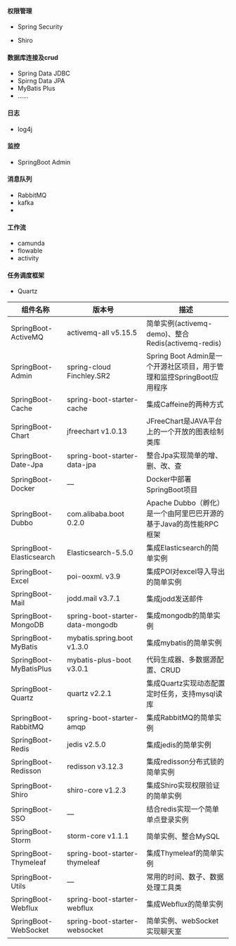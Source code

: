 #### 权限管理

- Spring Security

- Shiro



#### 数据库连接及crud

- Spring Data JDBC
- Spirng Data JPA
- MyBatis Plus
- ……



#### 日志

- log4j



#### 监控

- SpringBoot Admin



#### 消息队列

- RabbitMQ
- kafka
- 



#### 工作流

- camunda
- flowable
- activity



#### 任务调度框架

- Quartz



| 组件名称                 | 版本号                           | 描述                                                         |
| ------------------------ | -------------------------------- | ------------------------------------------------------------ |
| SpringBoot-ActiveMQ      | activemq-all v5.15.5             | 简单实例(activemq-demo)、整合Redis(activemq-redis)           |
| SpringBoot-Admin         | spring-cloud Finchley.SR2        | Spring Boot Admin是一个开源社区项目，用于管理和监控SpringBoot应用程序 |
| SpringBoot-Cache         | spring-boot-starter-cache        | 集成Caffeine的两种方式                                       |
| SpringBoot-Chart         | jfreechart v1.0.13               | JFreeChart是JAVA平台上的一个开放的图表绘制类库               |
| SpringBoot-Date-Jpa      | spring-boot-starter-data-jpa     | 整合Jpa实现简单的增、删、改、查                              |
| SpringBoot-Docker        | —                                | Docker中部署SpringBoot项目                                   |
| SpringBoot-Dubbo         | com.alibaba.boot 0.2.0           | Apache Dubbo（孵化）是一个由阿里巴巴开源的基于Java的高性能RPC框架 |
| SpringBoot-Elasticsearch | Elasticsearch-5.5.0              | 集成Elasticsearch的简单实例                                  |
| SpringBoot-Excel         | poi-ooxml. v3.9                  | 集成POI对excel导入导出的简单实例                             |
| SpringBoot-Mail          | jodd.mail v3.7.1                 | 集成jodd发送邮件                                             |
| SpringBoot-MongoDB       | spring-boot-starter-data-mongodb | 集成mongodb的简单实例                                        |
| SpringBoot-MyBatis       | mybatis.spring.boot v1.3.0       | 集成mybatis的简单实例                                        |
| SpringBoot-MyBatisPlus   | mybatis-plus-boot v3.0.1         | 代码生成器、多数据源配置、CRUD                               |
| SpringBoot-Quartz        | quartz v2.2.1                    | 集成Quartz实现动态配置定时任务，支持mysql读库                |
| SpringBoot-RabbitMQ      | spring-boot-starter-amqp         | 集成RabbitMQ的简单实例                                       |
| SpringBoot-Redis         | jedis v2.5.0                     | 集成jedis的简单实例                                          |
| SpringBoot-Redisson      | redisson v3.12.3                 | 集成redisson分布式锁的简单实例                               |
| SpringBoot-Shiro         | shiro-core v1.2.3                | 集成Shiro实现权限验证的简单实例                              |
| SpringBoot-SSO           | —                                | 结合redis实现一个简单单点登录实例                            |
| SpringBoot-Storm         | storm-core v1.1.1                | 简单实例、整合MySQL                                          |
| SpringBoot-Thymeleaf     | spring-boot-starter-thymeleaf    | 集成Thymeleaf的简单实例                                      |
| SpringBoot-Utils         | —                                | 常用的时间、数子、数据处理工具类                             |
| SpringBoot-Webflux       | spring-boot-starter-webflux      | 集成Webflux的简单实例                                        |
| SpringBoot-WebSocket     | spring-boot-starter-websocket    | 简单实例、webSocket实现聊天室                                |